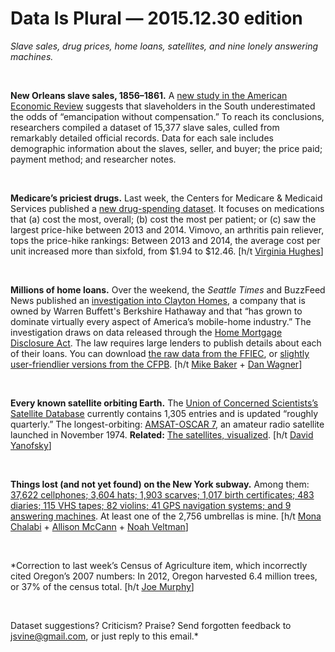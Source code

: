 Data Is Plural — 2015.12.30 edition
===================================

*Slave sales, drug prices, home loans, satellites, and nine lonely answering machines.*

&nbsp;

**New Orleans slave sales, 1856–1861.** A [new study in the American Economic Review](https://www.aeaweb.org/articles.php?doi=10.1257/aer.20131483) suggests that slaveholders in the South underestimated the odds of “emancipation without compensation.” To reach its conclusions, researchers compiled a dataset of 15,377 slave sales, culled from remarkably detailed official records. Data for each sale includes demographic information about the slaves, seller, and buyer; the price paid; payment method; and researcher notes.

&nbsp;

**Medicare’s priciest drugs.** Last week, the Centers for Medicare & Medicaid Services published a [new drug-spending dataset](https://www.cms.gov/Research-Statistics-Data-and-Systems/Statistics-Trends-and-Reports/Information-on-Prescription-Drugs/). It focuses on medications that (a) cost the most, overall; (b) cost the most per patient; or (c) saw the largest price-hike between 2013 and 2014. Vimovo, an arthritis pain reliever, tops the price-hike rankings: Between 2013 and 2014, the average cost per unit increased more than sixfold, from $1.94 to $12.46. [h/t [Virginia Hughes](https://twitter.com/virginiahughes)]

&nbsp;

**Millions of home loans.** Over the weekend, the *Seattle Times* and BuzzFeed News published an [investigation into Clayton Homes](http://www.buzzfeed.com/danielwagner/warren-buffetts-predatory-lender-charges-minorities-a-lot-mo), a company that is owned by Warren Buffett's Berkshire Hathaway and that “has grown to dominate virtually every aspect of America’s mobile-home industry.” The investigation draws on data released through the [Home Mortgage Disclosure Act](http://www.consumerfinance.gov/hmda/learn-more). The law requires large lenders to publish details about each of their loans. You can download [the raw data from the FFIEC](https://www.ffiec.gov/hmda/hmdaflat.htm), or [slightly user-friendlier versions from the CFPB](http://www.consumerfinance.gov/hmda/explore). [h/t [Mike Baker](https://twitter.com/bymikebaker) + [Dan Wagner](https://twitter.com/wagnerreports)]

&nbsp;

**Every known satellite orbiting Earth.** The [Union of Concerned Scientists’s Satellite Database](http://www.ucsusa.org/nuclear-weapons/space-weapons/satellite-database.html) currently contains 1,305 entries and is updated “roughly quarterly.” The longest-orbiting: [AMSAT-OSCAR 7](https://en.wikipedia.org/wiki/AMSAT-OSCAR_7), an amateur radio satellite launched in November 1974. **Related:** [The satellites, visualized](http://qz.com/296941/interactive-graphic-every-active-satellite-orbiting-earth/). [h/t [David Yanofsky](https://twitter.com/YAN0/status/678953014535716864)]

&nbsp;

**Things lost (and not yet found) on the New York subway.** Among them: [37,622 cellphones; 3,604 hats; 1,903 scarves; 1,017 birth certificates; 483 diaries; 115 VHS tapes; 82 violins; 41 GPS navigation systems; and 9 answering machines](http://advisory.mtanyct.info/LPUWebServices/CurrentLostProperty.aspx). At least one of the 2,756 umbrellas is mine. [h/t [Mona Chalabi](http://fivethirtyeight.com/datalab/mta-new-york-lost-and-found-subway-most-common/) + [Allison McCann](https://github.com/atmccann/mta-lost-found/) + [Noah Veltman](https://twitter.com/veltman)]

&nbsp;

*Correction to last week’s Census of Agriculture item, which incorrectly cited Oregon’s 2007 numbers: In 2012, Oregon harvested 6.4 million trees, or 37% of the census total. [h/t [Joe Murphy](https://twitter.com/joemurph)]

&nbsp;

Dataset suggestions? Criticism? Praise? Send forgotten feedback to <jsvine@gmail.com>, or just reply to this email.*